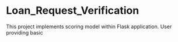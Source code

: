 # Loan_Request_Verification

This project implements scoring model within Flask application. User providing basic   
